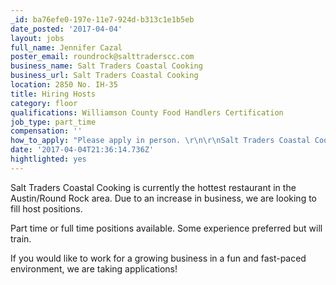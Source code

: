 ```yaml
---
_id: ba76efe0-197e-11e7-924d-b313c1e1b5eb
date_posted: '2017-04-04'
layout: jobs
full_name: Jennifer Cazal
poster_email: roundrock@salttraderscc.com
business_name: Salt Traders Coastal Cooking
business_url: Salt Traders Coastal Cooking
location: 2850 No. IH-35
title: Hiring Hosts
category: floor
qualifications: Williamson County Food Handlers Certification
job_type: part_time
compensation: ''
how_to_apply: "Please apply in person. \r\n\r\nSalt Traders Coastal Cooking\r\n2850 North IH-35 \r\nRound Rock, TX 78681"
date: '2017-04-04T21:36:14.736Z'
hightlighted: yes
---
```

Salt Traders Coastal Cooking is currently the hottest restaurant in the Austin/Round Rock area. Due to an increase in business, we are looking to fill host positions. 

Part time or full time positions available. Some experience preferred but will train.

If you would like to work for a growing business in a fun and fast-paced environment, we are taking applications!
